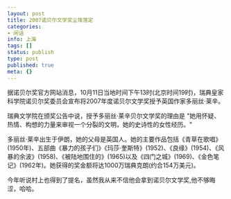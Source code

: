 ```yaml
---
layout: post
title: 2007诺贝尔文学奖尘埃落定
categories:
- 闲话
info: 上海
tags: []
status: publish
type: post
published: true
meta: {}
---
```


据诺贝尔奖官方网站消息，10月11日当地时间下午13时(北京时间19时)，瑞典皇家科学院诺贝尔奖委员会宣布将2007年度诺贝尔文学奖授予英国作家多丽丝·莱辛。

瑞典文学院在颁奖公告中说，授予多丽丝·莱辛贝尔文学奖的理由是 "她用怀疑、热情、构想的力量来审视一个分裂的文明，她的史诗性的女性经历。"

多丽丝·莱辛出生于伊朗，她的父母是英国人。她的主要作品包括《青草在歌唱》(1950年)、五部曲《暴力的孩子们》《玛莎·奎斯特》(1952)、《良缘》(1954)、《风暴的余波》(1958)、《被陆地围住的》(1965)以及《四门之城》(1969)、《金色笔记》(1962年)。她获得的奖金额将达1000万瑞典克朗(约合154万美元)。

今年听说村上也得到了提名，虽然我从来不信他会拿到诺贝尔文学奖,他不够晦涩，哈哈。
